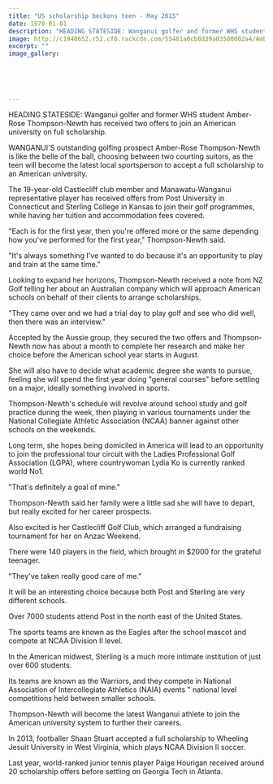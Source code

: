 ```yaml
---
title: "US scholarship beckons teen - May 2015"
date: 1970-01-01
description: "HEADING STATESIDE: Wanganui golfer and former WHS student Amber-Rose Thompson-Newth has received two offers to join an American university on full scholarship, Wanganui Chronicle article on 5/5/15..."
image: http://c1940652.r52.cf0.rackcdn.com/55481a0cb8d39a03580002a4/Amber-Rose-Thompson-Newth-ex-student.American-schol-5.5.15.jpg
excerpt: ""
image_gallery:
    
    
    
    
    
---
```


<p><span>HEADING STATESIDE: Wanganui golfer and former WHS student Amber-Rose Thompson-Newth has received two offers to join an American university on full scholarship.</span></p>
<p>WANGANUI'S outstanding golfing prospect Amber-Rose Thompson-Newth is like the belle of the ball, choosing between two courting suitors, as the teen will become the latest local sportsperson to accept a full scholarship to an American university.</p>
<p>The 19-year-old Castlecliff club member and Manawatu-Wanganui representative player has received offers from Post University in Connecticut and Sterling College in Kansas to join their golf programmes, while having her tuition and accommodation fees covered.</p>
<p>"Each is for the first year, then you're offered more or the same depending how you've performed for the first year," Thompson-Newth said.</p>
<p>"It's always something I've wanted to do because it's an opportunity to play and train at the same time."</p>
<p>Looking to expand her horizons, Thompson-Newth received a note from NZ Golf telling her about an Australian company which will approach American schools on behalf of their clients to arrange scholarships.</p>
<p>"They came over and we had a trial day to play golf and see who did well, then there was an interview."</p>
<p>Accepted by the Aussie group, they secured the two offers and Thompson-Newth now has about a month to complete her research and make her choice before the American school year starts in August.</p>
<p>She will also have to decide what academic degree she wants to pursue, feeling she will spend the first year doing "general courses" before settling on a major, ideally something involved in sports.</p>
<p>Thompson-Newth's schedule will revolve around school study and golf practice during the week, then playing in various tournaments under the National Collegiate Athletic Association (NCAA) banner against other schools on the weekends.</p>
<p>Long term, she hopes being domiciled in America will lead to an opportunity to join the professional tour circuit with the Ladies Professional Golf Association (LGPA), where countrywoman Lydia Ko is currently ranked world No1.</p>
<p>"That's definitely a goal of mine."</p>
<p>Thompson-Newth said her family were a little sad she will have to depart, but really excited for her career prospects.</p>
<p>Also excited is her Castlecliff Golf Club, which arranged a fundraising tournament for her on Anzac Weekend.</p>
<p>There were 140 players in the field, which brought in $2000 for the grateful teenager.</p>
<p>"They've taken really good care of me."</p>
<p>It will be an interesting choice because both Post and Sterling are very different schools.</p>
<p>Over 7000 students attend Post in the north east of the United States.</p>
<p>The sports teams are known as the Eagles after the school mascot and compete at NCAA Division II level.</p>
<p>In the American midwest, Sterling is a much more intimate institution of just over 600 students.</p>
<p>Its teams are known as the Warriors, and they compete in National Association of Intercollegiate Athletics (NAIA) events " national level competitions held between smaller schools.</p>
<p>Thompson-Newth will become the latest Wanganui athlete to join the American university system to further their careers.</p>
<p>In 2013, footballer Shaan Stuart accepted a full scholarship to Wheeling Jesuit University in West Virginia, which plays NCAA Division II soccer.</p>
<p>Last year, world-ranked junior tennis player Paige Hourigan received around 20 scholarship offers before settling on Georgia Tech in Atlanta.</p>

